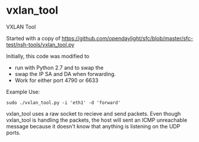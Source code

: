 # vxlan_tool
VXLAN Tool 

Started with a copy of https://github.com/opendaylight/sfc/blob/master/sfc-test/nsh-tools/vxlan_tool.py

Initially, this code was modified to
* run with Python 2.7 and to swap the 
* swap the IP SA and DA when forwarding.
* Work for either port 4790 or 6633

Example Use:

```
sudo ./vxlan_tool.py -i 'eth1' -d 'forward'
```

vxlan_tool uses a raw socket to recieve and send packets.  Even though vxlan_tool is handling the packets, the host will sent an ICMP unreachable message because it doesn't know that anything is listening on the UDP ports.

